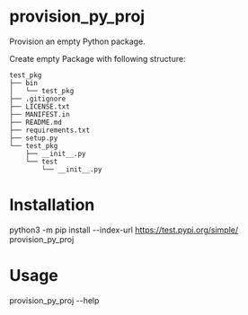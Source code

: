 # provision_py_proj

Provision an empty Python package.

Create empty Package with following structure:

    test_pkg
    ├── bin
    │   └── test_pkg
    ├── .gitignore
    ├── LICENSE.txt
    ├── MANIFEST.in
    ├── README.md
    ├── requirements.txt
    ├── setup.py
    └── test_pkg
        ├── __init__.py
        └── test
            └── __init__.py


# Installation

python3 -m pip install --index-url https://test.pypi.org/simple/ provision_py_proj

# Usage

provision_py_proj --help

